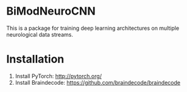 # BiModNeuroCNN

This is a package for training deep learning architectures on multiple neurological data streams.

# Installation

1. Install PyTorch: http://pytorch.org/
2. Install Braindecode: https://github.com/braindecode/braindecode
